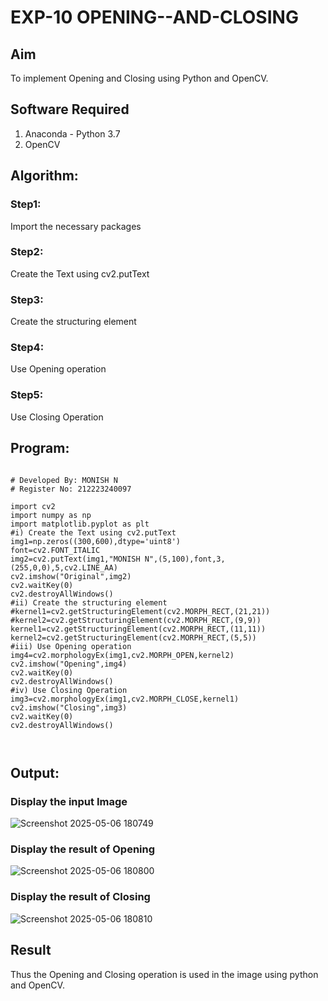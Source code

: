 # EXP-10 OPENING--AND-CLOSING
## Aim
To implement Opening and Closing using Python and OpenCV.

## Software Required
1. Anaconda - Python 3.7
2. OpenCV
## Algorithm:
### Step1:
Import the necessary packages


### Step2:
Create the Text using cv2.putText

### Step3:
Create the structuring element

### Step4:
Use Opening operation

### Step5:
Use Closing Operation


 
## Program:
```

# Developed By: MONISH N
# Register No: 212223240097

import cv2
import numpy as np
import matplotlib.pyplot as plt
#i) Create the Text using cv2.putText
img1=np.zeros((300,600),dtype='uint8')
font=cv2.FONT_ITALIC
img2=cv2.putText(img1,"MONISH N",(5,100),font,3,(255,0,0),5,cv2.LINE_AA)
cv2.imshow("Original",img2)
cv2.waitKey(0)
cv2.destroyAllWindows()
#ii) Create the structuring element
#kernel1=cv2.getStructuringElement(cv2.MORPH_RECT,(21,21))
#kernel2=cv2.getStructuringElement(cv2.MORPH_RECT,(9,9))
kernel1=cv2.getStructuringElement(cv2.MORPH_RECT,(11,11))
kernel2=cv2.getStructuringElement(cv2.MORPH_RECT,(5,5))
#iii) Use Opening operation
img4=cv2.morphologyEx(img1,cv2.MORPH_OPEN,kernel2)
cv2.imshow("Opening",img4)
cv2.waitKey(0)
cv2.destroyAllWindows()
#iv) Use Closing Operation
img3=cv2.morphologyEx(img1,cv2.MORPH_CLOSE,kernel1)
cv2.imshow("Closing",img3)
cv2.waitKey(0)
cv2.destroyAllWindows()



```
## Output:
 
### Display the input Image
![Screenshot 2025-05-06 180749](https://github.com/user-attachments/assets/8b6dc36f-b6ee-4805-95ef-660a10623fa5)

### Display the result of Opening
![Screenshot 2025-05-06 180800](https://github.com/user-attachments/assets/7d8ab2d0-e1ef-461e-b767-7b8250f41bce)

### Display the result of Closing
![Screenshot 2025-05-06 180810](https://github.com/user-attachments/assets/afab4a16-34ce-4da2-b088-54ffa8de8eff)

## Result
Thus the Opening and Closing operation is used in the image using python and OpenCV.
